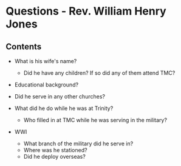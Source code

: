 # Questions - Rev. William Henry Jones

## Contents

- What is his wife's name?
  - Did he have any children? If so did any of them attend TMC?

- Educational background?

- Did he serve in any other churches?

- What did he do while he was at Trinity?
  - Who filled in at TMC while he was serving in the military?

- WWI
  - What branch of the military did he serve in?
  - Where was he stationed?
  - Did he deploy overseas?
